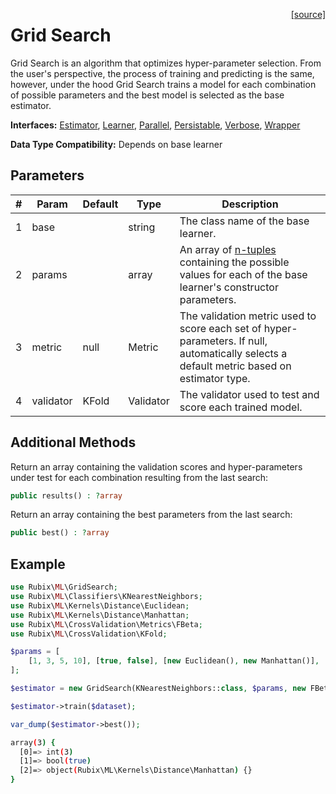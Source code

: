 <span style="float:right;"><a href="https://github.com/RubixML/RubixML/blob/master/src/GridSearch.php">[source]</a></span>

# Grid Search
Grid Search is an algorithm that optimizes hyper-parameter selection. From the user's perspective, the process of training and predicting is the same, however, under the hood Grid Search trains a model for each combination of possible parameters and the best model is selected as the base estimator.

**Interfaces:** [Estimator](estimator.md), [Learner](learner.md), [Parallel](parallel.md), [Persistable](persistable.md), [Verbose](verbose.md), [Wrapper](wrapper.md)

**Data Type Compatibility:** Depends on base learner

## Parameters
| # | Param | Default | Type | Description |
|---|---|---|---|---|
| 1 | base | | string | The class name of the base learner. |
| 2 | params | | array | An array of [n-tuples](faq.md#what-is-a-tuple) containing the possible values for each of the base learner's constructor parameters. |
| 3 | metric | null | Metric | The validation metric used to score each set of hyper-parameters. If null, automatically selects a default metric based on estimator type. |
| 4 | validator | KFold | Validator | The validator used to test and score each trained model. |

## Additional Methods
Return an array containing the validation scores and hyper-parameters under test for each combination resulting from the last search:
```php
public results() : ?array
```

Return an array containing the best parameters from the last search:
```php
public best() : ?array
```

## Example
```php
use Rubix\ML\GridSearch;
use Rubix\ML\Classifiers\KNearestNeighbors;
use Rubix\ML\Kernels\Distance\Euclidean;
use Rubix\ML\Kernels\Distance\Manhattan;
use Rubix\ML\CrossValidation\Metrics\FBeta;
use Rubix\ML\CrossValidation\KFold;

$params = [
	[1, 3, 5, 10], [true, false], [new Euclidean(), new Manhattan()],
];

$estimator = new GridSearch(KNearestNeighbors::class, $params, new FBeta(), new KFold(5));

$estimator->train($dataset);

var_dump($estimator->best());
```

```sh
array(3) {
  [0]=> int(3)
  [1]=> bool(true)
  [2]=> object(Rubix\ML\Kernels\Distance\Manhattan) {}
}
```